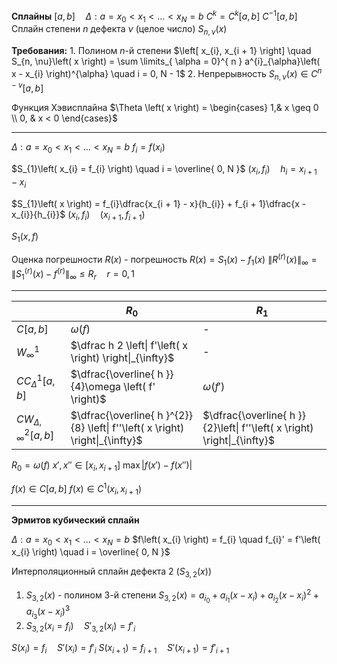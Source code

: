 **Сплайны**
	$\left[ a, b \right] \quad \Delta: a = x_{0} < x_{1} < \ldots < x_{N} = b$
	$C^{k} = C^{k}\left[ a, b \right]$
	$C^{-1}\left[ a, b \right]$
	Сплайн степени $n$ дефекта $\nu$ (целое число) $S_{n, \nu}\left( x \right)$ 

**Требования:**
	1. Полином $n$-й степени
	   $\left[ x_{i}, x_{i + 1} \right] \quad S_{n, \nu}\left( x \right) = \sum \limits_{ \alpha = 0}^{ n } a^{i}_{\alpha}\left( x - x_{i} \right)^{\alpha} \quad i = 0, N - 1$
	2. Непрерывность
	   $S_{n, \nu}\left( x \right) \in C^{n - \nu}\left[ a, b \right]$

Функция Хэвисплайна
	$\Theta \left( x \right) = \begin{cases} 1,& x \geq 0 \\ 0, & x < 0 \end{cases}$


---

$\Delta: a = x_{0} < x_{1} < \ldots < x_{N} = b$
$f_{i} = f\left( x_{i} \right)$

$S_{1}\left( x_{i} = f_{i} \right) \quad i = \overline{ 0, N }$
	$\left( x_{i}, f_{i} \right) \quad h_{i} = x_{i + 1} - x_{i}$

$S_{1}\left( x \right) = f_{i}\dfrac{x_{i + 1} - x}{h_{i}} + f_{i + 1}\dfrac{x - x_{i}}{h_{i}}$
	$\left( x_{i}, f_{i} \right) \quad \left( x_{i + 1}, f_{i + 1} \right)$

$S_{1}\left( x, f \right)$


Оценка погрешности
$R\left( x \right)$ - погрешность
$R\left( x \right) = S_{1}\left( x \right) - f_{1}\left( x \right)$
$\left\| R^{\left( r \right)}\left( x \right) \right\|_{\infty} = \left\| S_{1}^{\left( r \right)} \left( x \right) - f^{\left( r \right)} \right\|_{\infty} \leq R_{r} \quad r = 0, 1$

---

|                                              | $R_{0}$                                                                       | $R_{1}$                                                                  |
| -------------------------------------------- | ----------------------------------------------------------------------------- | ------------------------------------------------------------------------ |
| $C\left[ a, b \right]$                       | $\omega \left( f \right)$                                                     | -                                                                        |
| $W_{\infty}^{1}$                             | $\dfrac h 2 \left\| f'\left( x \right) \right\|_{\infty}$                     | -                                                                        |
| $C{C}^{1}_{\Delta}\left[ a, b \right]$       | $\dfrac{\overline{ h }}{4}\omega \left( f' \right)$                           | $\omega \left( f' \right)$                                               |
| $CW_{\Delta, \infty}^{2}\left[ a, b \right]$ | $\dfrac{\overline{ h }^{2}}{8} \left\| f''\left( x \right) \right\|_{\infty}$ | $\dfrac{\overline{ h }}{2}\left\| f''\left( x \right) \right\|_{\infty}$ |



$R_{0} = \omega\left( f \right)$
$x', x'' \in \left[ x_{i}, x_{i + 1} \right]$
$\max\left| f\left( x' \right) - f\left( x'' \right) \right|$

$f\left( x \right) \in C\left[ a, b \right]$
$f\left( x \right) \in C^{1}\left( x_{i}, x_{i + 1} \right)$

---

**Эрмитов кубический сплайн**

$\Delta: a = x_{0} < x_{1} < \ldots < x_{N} = b$
$f\left( x_{i} \right) = f_{i} \quad f_{i}' = f'\left( x_{i} \right)  \quad i = \overline{ 0, N }$

Интерполяционный сплайн дефекта 2 ($S_{3, 2}\left( x \right)$)
1. $S_{3, 2}\left( x \right)$ - полином 3-й степени
   $S_{3, 2}\left( x \right) = a_{i_{0}} + a_{i_{1}}\left( x - x_{i} \right) + a_{i_{2}}\left( x - x_{i} \right)^{2} + a_{i_{3}}\left( x - x_{i} \right)^{3}$
2. $S_{3, 2}\left( x_{i} = f_{i} \right) \quad S'_{3, 2}\left( x_{i} \right) = f'_{i}$

$S\left( x_{i} \right) =f_{i} \quad S'\left( x_{i} \right) = f'_{i}$
$S\left( x_{i + 1} \right) = f_{i + 1} \quad S'\left( x_{i + 1} \right) = f'_{i + 1}$

